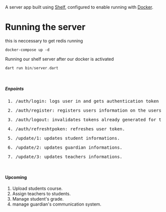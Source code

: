 A server app built using [Shelf](https://pub.dev/packages/shelf),
configured to enable running with [Docker](https://www.docker.com/).

# Running the server
this is neccessary to get redis running
```
docker-compose up -d 
```

Running our shelf server after our docker is activated

```dart
dart run bin/server.dart
```
<br />

##### Enpoints

<pre> 1. /auth/login: logs user in and gets authentication token for other features.</pre>

<pre> 2. /auth/register: registers users information on the users database and maps it the user types.</pre>
<pre> 3. /auth/logout: invalidates tokens already generated for the user.</pre>
<pre> 4. /auth/refreshtpoken: refreshes user token.</pre>
<pre> 5. /update/1: updates student informations.</pre>
<pre> 6. /update/2: updates guardian informations.</pre>
<pre> 7. /update/3: updates teachers informations.</pre>

<br />

#### Upcoming
1. Upload students course.
2. Assign teachers to students.
3. Manage student's grade.
4. manage guardian's communication system.


